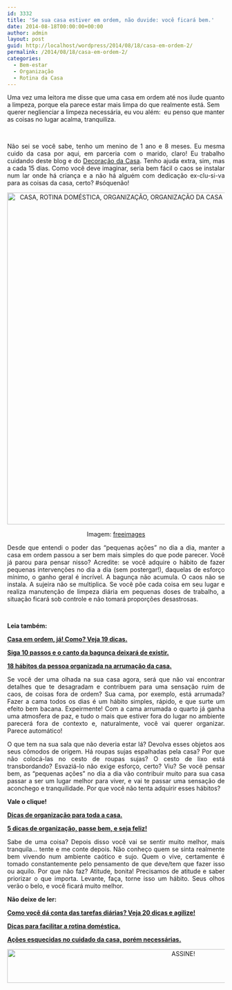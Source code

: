 ```yaml
---
id: 3332
title: 'Se sua casa estiver em ordem, não duvide: você ficará bem.'
date: 2014-08-18T00:00:00+00:00
author: admin
layout: post
guid: http://localhost/wordpress/2014/08/18/casa-em-ordem-2/
permalink: /2014/08/18/casa-em-ordem-2/
categories:
  - Bem-estar
  - Organização
  - Rotina da Casa
---
```

Uma vez uma leitora me disse que uma casa em ordem até nos ilude quanto a limpeza, porque ela parece estar mais limpa do que realmente está. Sem querer neglienciar a limpeza necessária, eu vou além:  eu penso que manter as coisas no lugar acalma, tranquiliza.

&nbsp;

<p align="justify">
  Não sei se você sabe, tenho um menino de 1 ano e 8 meses. Eu mesma cuido da casa por aqui, em parceria com o marido, claro! Eu trabalho cuidando deste blog e do <a href="http://www.decoracaodacasa.com/" target="_blank">Decoração da Casa</a>. Tenho ajuda extra, sim, mas a cada 15 dias. Como você deve imaginar, seria bem fácil o caos se instalar num lar onde há criança e a não há alguém com dedicação ex-clu-si-va para as coisas da casa, certo? #sóquenão!
</p>

<!--more-->

<p align="center">
  <a href="http://www.trololodemulher.com.br/blog/wp-content/uploads/2014/08/CASA-ROTINA-DOMÉSTICA-ORGANIZAÇÃO-ORGANIZAÇÃO-DA-CASA.jpg"><img class="alignnone size-full wp-image-10284" src="http://www.trololodemulher.com.br/blog/wp-content/uploads/2014/08/CASA-ROTINA-DOMÉSTICA-ORGANIZAÇÃO-ORGANIZAÇÃO-DA-CASA.jpg" alt="CASA, ROTINA DOMÉSTICA, ORGANIZAÇÃO, ORGANIZAÇÃO DA CASA" width="512" height="768" /></a>
</p>

<p align="center">
  Imagem: <a href="http://www.freeimages.com/" target="_blank">freeimages</a>
</p>

<p align="justify">
  Desde que entendi o poder das “pequenas ações” no dia a dia, manter a casa em ordem passou a ser bem mais simples do que pode parecer. Você já parou para pensar nisso? Acredite: se você adquire o hábito de fazer pequenas intervenções no dia a dia (sem postergar!), daquelas de esforço mínimo, o ganho geral é incrível. A bagunça não acumula. O caos não se instala. A sujeira não se multiplica. Se você põe cada coisa em seu lugar e realiza manutenção de limpeza diária em pequenas doses de trabalho, a situação ficará sob controle e não tomará proporções desastrosas.
</p>

&nbsp;

<p align="justify">
  <strong>Leia também:</strong>
</p>

<p align="justify">
  <a href="http://www.trololodemulher.com.br/2014/06/06/casa-em-ordem/" target="_blank"><strong>Casa em ordem, já! Como? Veja 19 dicas.</strong></a>
</p>

<p align="justify">
  <a href="http://www.trololodemulher.com.br/2011/04/01/bagunca-organizacao/" target="_blank"><strong>Siga 10 passos e o canto da bagunça deixará de existir.</strong></a>
</p>

<p align="justify">
  <a href="http://www.decoracaodacasa.com/organizacao-da-casa/" target="_blank"><strong>18 hábitos da pessoa organizada na arrumação da casa.</strong></a>
</p>

<p align="justify">
  Se você der uma olhada na sua casa agora, será que não vai encontrar detalhes que te desagradam e contribuem para uma sensação ruim de caos, de coisas fora de ordem? Sua cama, por exemplo, está arrumada? Fazer a cama todos os dias é um hábito simples, rápido, e que surte um efeito bem bacana. Expeirmente! Com a cama arrumada o quarto já ganha uma atmosfera de paz, e tudo o mais que estiver fora do lugar no ambiente parecerá fora de contexto e, naturalmente, você vai querer organizar. Parece automático!
</p>

<p align="justify">
  O que tem na sua sala que não deveria estar lá? Devolva esses objetos aos seus cômodos de origem. Há roupas sujas espalhadas pela casa? Por que não colocá-las no cesto de roupas sujas? O cesto de lixo está transbordando? Esvaziá-lo não exige esforço, certo? Viu? Se você pensar bem, as “pequenas ações” no dia a dia vão contribuir muito para sua casa passar a ser um lugar melhor para viver, e vai te passar uma sensação de aconchego e tranquilidade. Por que você não tenta adquirir esses hábitos?
</p>

<p align="justify">
  <strong>Vale o clique!</strong>
</p>

<p align="justify">
  <a href="http://www.decoracaodacasa.com/dicas-organizacao-da-casa/" target="_blank"><strong>Dicas de organização para toda a casa.</strong></a>
</p>

<p align="justify">
  <a href="http://www.decoracaodacasa.com/5-dicas-de-oganizacao/" target="_blank"><strong>5 dicas de organização, passe bem, e seja feliz!</strong></a>
</p>

<p align="justify">
  Sabe de uma coisa? Depois disso você vai se sentir muito melhor, mais tranquila… tente e me conte depois. Não conheço quem se sinta realmente bem vivendo num ambiente caótico e sujo. Quem o vive, certamente é tomado constantemente pelo pensamento de que deve/tem que fazer isso ou aquilo. Por que não faz? Atitude, bonita! Precisamos de atitude e saber priorizar o que importa. Levante, faça, torne isso um hábito. Seus olhos verão o belo, e você ficará muito melhor.
</p>

<p align="justify">
  <strong>Não deixe de ler:</strong>
</p>

<p align="justify">
  <a href="http://www.trololodemulher.com.br/2013/07/05/tarefas-domesticas/" target="_blank"><strong>Como você dá conta das tarefas diárias? Veja 20 dicas e agilize!</strong></a>
</p>

<p align="justify">
  <a href="http://www.trololodemulher.com.br/2010/09/10/dicas-rotina-domestica/" target="_blank"><strong>Dicas para facilitar a rotina doméstica.</strong></a>
</p>

<p align="justify">
  <a href="http://www.trololodemulher.com.br/2010/08/20/cuidado-da-casa/" target="_blank"><strong>Ações esquecidas no cuidado da casa, porém necessárias.</strong></a>
</p>

<p align="center">
  <a href="http://feedburner.google.com/fb/a/mailverify?uri=blogBichaFemea&loc=en_US" target="_blank"><img class="alignnone size-full wp-image-10439" src="http://www.trololodemulher.com.br/blog/wp-content/uploads/2014/09/ASSINE.png" alt="ASSINE!" width="800" height="78" /></a>
</p>